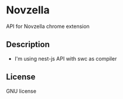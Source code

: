 # Novzella

API for Novzella chrome extension

## Description

- I'm using nest-js API with swc as compiler

## License

GNU license

